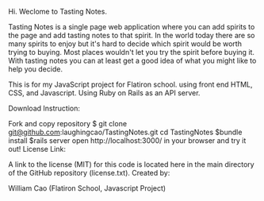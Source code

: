 Hi. Weclome to Tasting Notes.

Tasting Notes is a single page web application where you can add spirits to the page and add tasting notes to that spirit. In the world today there are so many spirits to enjoy but it's hard to decide which spirit would be worth trying to buying. Most places wouldn't let you try the spirit before buying it. With tasting notes you can at least get a good idea of what you might like to help you decide.

This is for my JavaScript project for Flatiron school. using front end HTML, CSS, and Javascript. Using Ruby on Rails as an API server.

Download Instruction:

Fork and copy repository
$ git clone git@github.com:laughingcao/TastingNotes.git
cd TastingNotes
$bundle install
$rails server
open http://localhost:3000/ in your browser and try it out!
License Link:

A link to the license (MIT) for this code is located here in the main directory of the GitHub repository (license.txt). Created by:

William Cao (Flatiron School, Javascript Project)